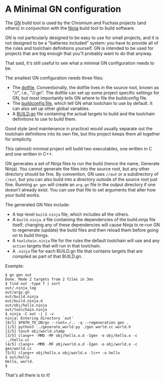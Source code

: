 # A Minimal GN configuration

The [GN] build tool is used by the Chromium and Fuchsia projects (and others)
in conjunction with the [Ninja] build tool to build software.

GN is not particularly designed to be easy to use for small projects,
and it is not designed to be a "batteries included" system: you have
to provide all of the rules and toolchain definitions yourself. GN
is intended to be used for projects that are big enough that you'll
probably want to do that anyway.

That said, it's still useful to see what a minimal GN configuration
needs to be.

The smallest GN configuration needs three files:

* The [dotfile](.gn). Conventionally, the dotfile lives in the source root, 
  known as "//", i.e., "//.gn". The dotfile can set up some project
  specific settings for GN, but most importantly tells GN where to
  file the buildconfig file.
* The [buildconfig file](buildconfig.gn), which tell GN what toolchain 
  to use by default. It can also set up other global variables.
* A [BUILD.gn](BUILD.gn) file containing the actual targets to build 
  and the toolchain definitions to use to build them.

Good style (and maintenance in practice) would usually separate out the
toolchain definitions into its own file, but this project keeps them all
together for simplicity.

This (almost) minimal project will build two executables, one written in C
and one written in C++.

GN generates a set of Ninja files to run the build (hence the name,
Generate Ninja). You cannot generate the files into the source root, but any
other directory should be fine. By convention, GN uses `//out` or a
subdirectory of `//out`, but you can also build into a directory outside of
the source root just fine. Running `gn gen` will create an `arg.gn` file
in the output directory if one doesn't already exist. You can use that
file to set arguments that alter how your build works.

The generated GN files include:

* A top-level `build.ninja` file, which includes all the others.
* A `build.ninja.d` file containing the dependencies of the build.ninja file
  itself; changing any of these dependencies will cause Ninja to re-run GN
  to regenerate (update) the build files and then reload them before going
  on to build things.
* A `toolchain.ninja` file for the rules the default toolchain will use
  and any `action` targets that will run in that toolchain.
* A `.ninja` file for each BUILD.gn file that contains targets that are
  compiled as part of that BUILD.gn.

Example:

```
$ gn gen out
Done. Made 2 targets from 2 files in 3ms
$ find out -type f | sort
out/.ninja_log
out/args.gn
out/build.ninja
out/build.ninja.d
out/obj/hello.ninja
out/toolchain.ninja
$ ninja -C out -j 1 -v
ninja: Entering directory `out'
[0/1] $PATH_TO_GN/gn --root=./.. -q --regeneration gen .
[1/5] python3 ../generate_world.py ./gen world.cc world.h
[2/5] touch obj/world.stamp
[3/5] clang++ -MMD -MF obj/hello.o.d -Igen -o obj/hello.o -c ../hello.cc
[4/5] clang++ -MMD -MF obj/world.o.d -Igen -o obj/world.o -c gen/world.cc
[5/5] clang++ obj/hello.o obj/world.o -lc++ -o hello
$ out/hello
Hello, world.
$
```

That's all there is to it!

[GN]: https://gn.googlesource.com/gn
[Ninja]: https://ninja-build.org/
